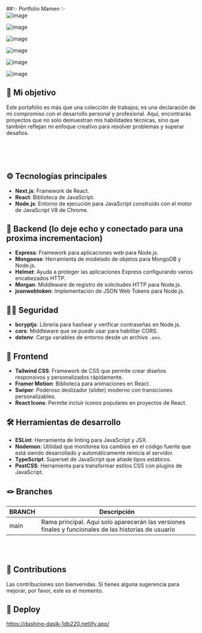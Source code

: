  ##✨ Portfolio Mamen ✨<br>
![image](https://github.com/MamenFB/PortfolioMamen/assets/106315129/3fe45edc-f7c5-4350-a3d0-13392c719728)

![image](https://github.com/MamenFB/PortfolioMamen/assets/106315129/a10711a6-1d44-474b-9113-9dd00384492f)

![image](https://github.com/MamenFB/PortfolioMamen/assets/106315129/fc866cc5-2bbf-4070-b944-ca4b4283ed4b)

![image](https://github.com/MamenFB/PortfolioMamen/assets/106315129/13709905-2d10-4efb-a4a8-175cb5adc1fb)

![image](https://github.com/MamenFB/PortfolioMamen/assets/106315129/529bc742-a067-4fc1-a51f-a45c3cdfe07c)

![image](https://github.com/MamenFB/PortfolioMamen/assets/106315129/0f0705b8-b29b-4779-bb72-3bd10f1fcf0a)






## 🎯 Mi objetivo 

Este portafolio es más que una colección de trabajos; es una declaración de mi compromiso con el desarrollo personal y profesional. Aquí, encontrarás proyectos que no solo demuestran mis habilidades técnicas, sino que también reflejan mi enfoque creativo para resolver problemas y superar desafíos.



<br><br><br>

## ⚙️ Tecnologías principales
- **Next.js**: Framework de React.
- **React**: Biblioteca de JavaScript.
- **Node.js**: Entorno de ejecución para JavaScript construido con el motor de JavaScript V8 de Chrome.

## 📍 Backend (lo deje echo y conectado para una proxima incrementacion)
- **Express**: Framework para aplicaciones web para Node.js.
- **Mongoose**: Herramienta de modelado de objetos para MongoDB y Node.js.
- **Helmet**: Ayuda a proteger las aplicaciones Express configurando varios encabezados HTTP.
- **Morgan**: Middleware de registro de solicitudes HTTP para Node.js.
- **jsonwebtoken**: Implementación de JSON Web Tokens para Node.js.

## 👮‍♀️ Seguridad
- **bcryptjs**: Librería para hashear y verificar contraseñas en Node.js.
- **cors**: Middleware que se puede usar para habilitar CORS.
- **dotenv**: Carga variables de entorno desde un archivo `.env`.

## 📍 Frontend
- **Tailwind CSS**: Framework de CSS que permite crear diseños responsivos y personalizados rápidamente.
- **Framer Motion**: Biblioteca para animaciones en React.
- **Swiper**: Poderoso deslizador (slider) moderno con transiciones personalizables.
- **React Icons**: Permite incluir íconos populares en proyectos de React.

## 🛠️ Herramientas de desarrollo
- **ESLint**: Herramienta de linting para JavaScript y JSX.
- **Nodemon**: Utilidad que monitorea los cambios en el código fuente que está siendo desarrollado y automáticamente reinicia el servidor.
- **TypeScript**: Superset de JavaScript que añade tipos estáticos.
- **PostCSS**: Herramienta para transformar estilos CSS con plugins de JavaScript.



## 🪢 Branches 

| BRANCH   | Descripción                                                                      |
| -------- | ------------------------------------------------------------------------------------- |
| main     | Rama principal. Aquí solo aparecerán las versiones finales y funcionales de las historias de usuario|

<br><br>





## 🤝 Contributions 

Las contribuciones son bienvenidas. Si tienes alguna sugerencia para mejorar, por favor, este es el momento.
<br>





## 🔗 Deploy  

https://dashing-dasik-1db220.netlify.app/
